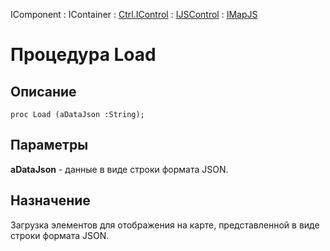 ﻿---
Link: .Ctrl.IMapJS.@Load
---

IComponent : IContainer : [Ctrl.IControl](topic:Com.Custom.ComClasses.Ctrl.IControl.Default) :
[IJSControl](topic:Com.Custom.ComClasses.Ctrl.IJSControl.Default) : [IMapJS](Default)

# Процедура Load

## Описание

    proc Load (aDataJson :String);

## Параметры

**aDataJson** - данные в виде строки формата JSON.

## Назначение

Загрузка элементов для отображения на карте, представленной в виде строки формата JSON.